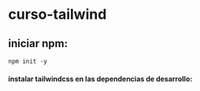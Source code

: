 # curso-tailwind

## iniciar npm:
`npm init -y`

#### instalar tailwindcss en las dependencias de desarrollo: